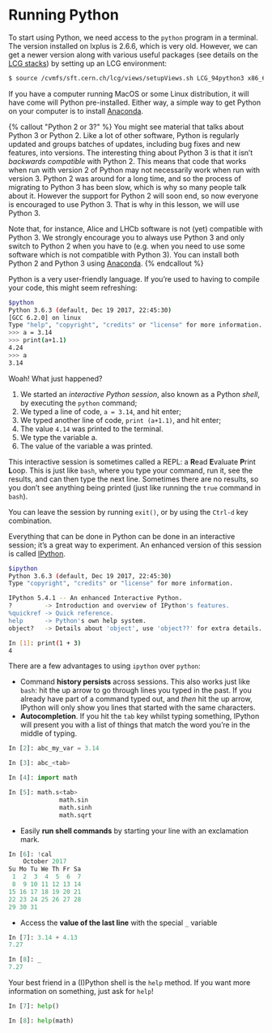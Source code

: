 # Running Python

To start using Python, we need access to the `python` program in a terminal.
The version installed on lxplus is 2.6.6, which is very old. However, we can get
a newer version along with various useful packages
(see details on the [LCG stacks][lcg_stack]) by setting up an LCG environment:

```bash
$ source /cvmfs/sft.cern.ch/lcg/views/setupViews.sh LCG_94python3 x86_64-slc6-gcc62-opt
```

If you have a computer running MacOS or some Linux distribution, it will have
come will Python pre-installed. Either way, a simple way to get Python on your 
computer is to install [Anaconda][anaconda].

{% callout "Python 2 or 3?" %}
You might see material that talks about Python 3 or Python 2. Like a lot of other software, 
Python is regularly updated and groups batches of updates, including bug fixes 
and new features, into versions. The interesting thing about Python 3 is that 
it isn’t _backwards compatible_ with Python 2. This means that code that works 
when run with version 2 of Python may not necessarily work when run with 
version 3. Python 2 was around for a long time, and so the process of migrating to Python 3 has been slow, which is why so many people talk about it. However the support for Python 2 will soon end, so now everyone is encouraged to use Python 3. That is why in this lesson, we will use Python 3.

Note that, for instance, Alice and LHCb software is not (yet) compatible with Python 3. We strongly encourage you to always use Python 3 and only switch to Python 2 when you have to (e.g. when you need to use some software which is not compatible with Python 3). You can install both Python 2 and Python 3 using 
[Anaconda](https://www.anaconda.com/download/).
{% endcallout %}

Python is a very user-friendly language. If you’re used to having to compile 
your code, this might seem refreshing:

```bash
$python
Python 3.6.3 (default, Dec 19 2017, 22:45:30) 
[GCC 6.2.0] on linux
Type "help", "copyright", "credits" or "license" for more information.
>>> a = 3.14
>>> print(a+1.1)
4.24
>>> a
3.14

```

Woah! What just happened?

1. We started an _interactive Python session_, also known as a Python _shell_, 
   by executing the `python` command;
2. We typed a line of code, `a = 3.14`, and hit enter;
3. We typed another line of code, `print (a+1.1)`, and hit enter;
4. The value `4.14` was printed to the terminal.
5. We type the variable a.
6. The value of the variable a was printed.

This interactive session is sometimes called a REPL: a **R**ead **E**valuate 
**P**rint **L**oop. This is just like `bash`, where you type your command, run 
it, see the results, and can then type the next line. Sometimes there are no 
results, so you don’t see anything being printed (just like running the `true` 
command in `bash`).

You can leave the session by running `exit()`, or by using the `Ctrl-d` key 
combination.

Everything that can be done in Python can be done in an interactive session; 
it’s a great way to experiment. An enhanced version of this session is called 
[IPython][ipython].

```bash
$ipython
Python 3.6.3 (default, Dec 19 2017, 22:45:30) 
Type "copyright", "credits" or "license" for more information.

IPython 5.4.1 -- An enhanced Interactive Python.
?         -> Introduction and overview of IPython's features.
%quickref -> Quick reference.
help      -> Python's own help system.
object?   -> Details about 'object', use 'object??' for extra details.

In [1]: print(1 + 3)
4

```

There are a few advantages to using `ipython` over `python`:

* Command **history persists** across sessions. This also works just like 
  `bash`: hit the up arrow to go through lines you typed in the past. If you 
  already have part of a command typed out, and _then_ hit the up arrow, 
  IPython will only show you lines that started with the same characters.
* **Autocompletion**. If you hit the `tab` key whilst typing something, IPython 
  will present you with a list of things that match the word you’re in the 
  middle of typing.

```python
In [2]: abc_my_var = 3.14

In [3]: abc_<tab>

In [4]: import math

In [5]: math.s<tab>
              math.sin
              math.sinh
              math.sqrt
```

* Easily **run shell commands** by starting your line with an exclamation mark.

```python
In [6]: !cal
    October 2017
Su Mo Tu We Th Fr Sa
 1  2  3  4  5  6  7
 8  9 10 11 12 13 14
15 16 17 18 19 20 21
22 23 24 25 26 27 28
29 30 31
```

* Access the **value of the last line** with the special `_` variable

```python
In [7]: 3.14 + 4.13
7.27

In [8]: _
7.27
```

Your best friend in a (I)Python shell is the `help` method. If you want more 
information on something, just ask for `help`!

```python
In [7]: help()

In [8]: help(math)
```

[anaconda]: https://www.anaconda.com/download/
[ipython]: https://ipython.org/
[lcg_stack]: http://lcginfo.cern.ch/

